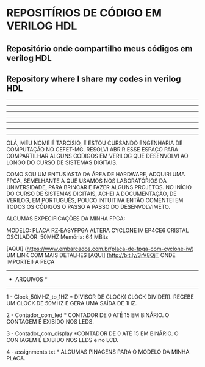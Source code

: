 # REPOSITÍRIOS DE CÓDIGO EM VERILOG HDL




##  Repositório onde compartilho meus códigos em verilog HDL
## Repository where I share my codes in verilog HDL

*************************************************************** 
*    * * * * *       * * * * *       * * * * *       * * *    *  
*   *               *       *       *               *     *   *   
*  * * * * *       * *  *  *       *    * * *      * * * * *  *   
* *               *               *       *       *         * *   
**               *               * * * * *       *           **   
*************************************************************** 
   
    



OLÁ, MEU NOME É TARCÍSIO, E ESTOU CURSANDO ENGENHARIA DE COMPUTAÇÃO
NO CEFET-MG.
RESOLVI ABRIR ESSE ESPAÇO PARA COMPARTILHAR ALGUNS 
CÓDIGOS EM VERILOG QUE DESENVOLVI AO LONGO DO CURSO DE SISTEMAS DIGITAIS.

COMO SOU UM ENTUSIASTA DA ÁREA DE HARDWARE, ADQUIRI UMA FPGA, SEMELHANTE 
A QUE USAMOS NOS LABORATÓRIOS DA UNIVERSIDADE, PARA BRINCAR E FAZER ALGUNS PROJETOS.
NO INÍCIO DO CURSO DE SISTEMAS DIGITAIS, ACHEI A DOCUMENTAÇÃO, DE VERILOG, EM PORTUGUÊS, 
POUCO INTUITIVA ENTÃO COMENTEI EM TODOS OS CÓDIGOS O PASSO A PASSO DO DESENVOLVIMETO.

ALGUMAS EXPECIFICAÇÕES DA MINHA FPGA:

MODELO: PLACA RZ-EASYFPGA ALTERA CYCLONE IV EP4CE6
CRISTAL OSCILADOR: 50MHZ
Memória: 64 MBits

[AQUI] (https://www.embarcados.com.br/placa-de-fpga-com-cyclone-iv/) UM LINK COM MAIS DETALHES 
[AQUI] (http://bit.ly/3rV8QjT ONDE IMPORTEI) A PEÇA
 

*****************
*   ARQUIVOS    *
*****************

1 - Clock_50MHZ_to_1HZ
    * DIVISOR DE CLOCK( CLOCK DIVIDER). RECEBE UM CLOCK DE 50MHZ E GERA UMA SAÍDA DE 1HZ.

2 - Contador_com_led
    * CONTADOR DE 0 ATÉ 15 EM BINÁRIO. O CONTAGEM É EXIBIDO NOS LEDS.

3 - Contador_com_display
    *CONTADOR DE 0 ATÉ 15 EM BINÁRIO. O CONTAGEM É EXIBIDO NOS LEDS e no LCD.

4 - assignments.txt
    * ALGUMAS PINAGENS PARA O MODELO DA MINHA PLACA.